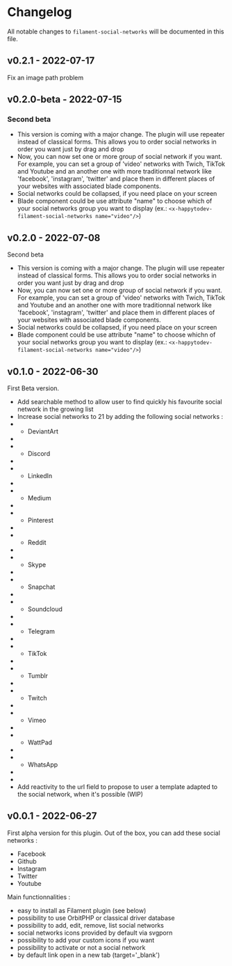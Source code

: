 # Changelog

All notable changes to `filament-social-networks` will be documented in this file.

## v0.2.1 - 2022-07-17

Fix an image path problem

## v0.2.0-beta - 2022-07-15

### Second beta

- This version is coming with a major change. The plugin will use repeater instead of classical forms. This allows you to order social networks in order you want just by drag and drop
- Now, you can now set one or more group of social network if you want. For example, you can set a group of 'video' networks with Twich, TikTok and Youtube and an another one with more traditionnal network like 'facebook', 'instagram', 'twitter' and place them in different places of your websites with associated blade components.
- Social networks could be collapsed, if you need place on your screen
- Blade component could be use attribute "name" to choose which of your social networks group you want to display (ex.: `<x-happytodev-filament-social-networks name="video"/>`)

## v0.2.0 - 2022-07-08

Second beta

- This version is coming with a major change. The plugin will use repeater instead of classical forms. This allows you to order social networks in order you want just by drag and drop
- Now, you can now set one or more group of social network if you want. For example, you can set a group of 'video' networks with Twich, TikTok and Youtube and an another one with more traditionnal network like 'facebook', 'instagram', 'twitter' and place them in different places of your websites with associated blade components.
- Social networks could be collapsed, if you need place on your screen
- Blade component could be use attribute "name" to choose whichn of your social networks group you want to display (ex.: `<x-happytodev-filament-social-networks name="video"/>`)

## v0.1.0 - 2022-06-30

First Beta version.

- Add searchable method to allow user to find quickly his favourite social network in the growing list
- Increase social networks to 21 by adding the following social networks :
- - DeviantArt
- 
- - Discord
- 
- - LinkedIn
- 
- - Medium
- 
- - Pinterest
- 
- - Reddit
- 
- - Skype
- 
- - Snapchat
- 
- - Soundcloud
- 
- - Telegram
- 
- - TikTok
- 
- - Tumblr
- 
- - Twitch
- 
- - Vimeo
- 
- - WattPad
- 
- - WhatsApp
- 
- 
- Add reactivity to the url field to propose to user a template adapted to the social network, when it's possible (WIP)

## v0.0.1 - 2022-06-27

First alpha version for this plugin.
Out of the box, you can add these social networks :

- Facebook
- Github
- Instagram
- Twitter
- Youtube

Main functionnalities :

- easy to install as Filament plugin (see below)
- possibility to use OrbitPHP or classical driver database
- possibility to add, edit, remove, list social networks
- social networks icons provided by default via svgporn
- possibility to add your custom icons if you want
- possibility to activate or not a social network
- by default link open in a new tab (target='_blank')
